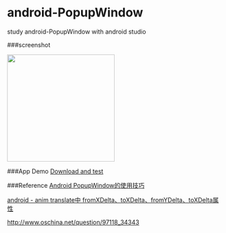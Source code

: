 # android-PopupWindow

study  android-PopupWindow with android studio




###screenshot

<img src="https://github.com/oliguo/android-PopupWindow/blob/master/screenshot-video/H30-U10HuaweiH30-U10vtl-solutionsltd06142015150001.gif" width="250"/>

###App Demo <a href="https://github.com/oliguo/android-PopupWindow/blob/master/apk/app-debug.apk">Download and test</a>


###Reference
<a href="http://www.cnblogs.com/sw926/p/3230659.html" target="_blank">Android PopupWindow的使用技巧</a>

<a href="http://blog.csdn.net/ztp800201/article/details/7387668" target="_blank">android - anim translate中 fromXDelta、toXDelta、fromYDelta、toXDelta属性</a>

<a href="http://www.oschina.net/question/97118_34343" target="_blank">http://www.oschina.net/question/97118_34343</a>

